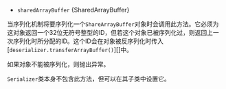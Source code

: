 
* `sharedArrayBuffer` {SharedArrayBuffer}

当序列化机制将要序列化一个`ShareArrayBuffer`对象时会调用此方法。它必须为这对象返回一个32位无符号整型的ID，但若这个对象已被序列化过，则返回上一次序列化时所分配的ID。这个ID会在对象被反序列化时传入[`deserializer.transferArrayBuffer()`][]中。

如果对象不能被序列化，则抛出异常。

`Serializer`类本身不包含此方法，但可以在其子类中设置它。
